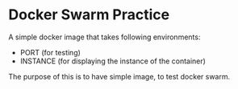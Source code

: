# Docker Swarm Practice

A simple docker image that takes following environments:
- PORT (for testing)
- INSTANCE (for displaying the instance of the container)

The purpose of this is to have simple image, to test docker swarm.

